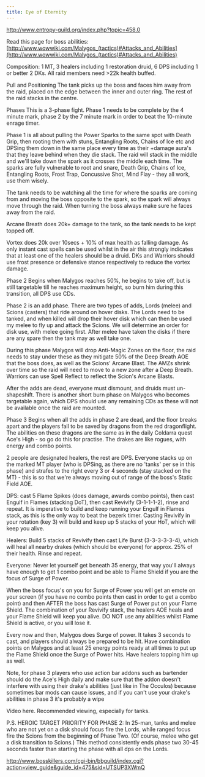 ```yaml
---
title: Eye of Eternity
---
```

http://www.entropy-guild.org/index.php?topic=458.0

Read this page for boss abilities:[http://www.wowwiki.com/Malygos_(tactics)#Attacks_and_Abilities](http://www.wowwiki.com/Malygos_(tactics)#Attacks_and_Abilities)

Composition: 1 MT, 3 healers including 1 restoration druid, 6 DPS including 1 or better 2 DKs. All raid members need >22k health buffed. 

Pull and Positioning
The tank picks up the boss and faces him away from the raid, placed on the edge between the inner and outer ring. The rest of the raid stacks in the centre.

Phases
This is a 3-phase fight. Phase 1 needs to be complete by the 4 minute mark, phase 2 by the 7 minute mark in order to beat the 10-minute enrage timer. 

Phase 1 is all about pulling the Power Sparks to the same spot with Death Grip, then rooting them with stuns, Entangling Roots, Chains of Ice etc and DPSing them down in the same place every time as their +damage aura's that they leave behind when they die stack. The raid will stack in the middle and we'll take down the spark as it crosses the middle each time. The sparks are fully vulnerable to root and snare, Death Grip, Chains of Ice, Entangling Roots, Frost Trap, Concussive Shot, Mind Flay - they all work, use them wisely.

The tank needs to be watching all the time for where the sparks are coming from and moving the boss opposite to the spark, so the spark will always move through the raid. When turning the boss always make sure he faces away from the raid. 

Arcane Breath does 20k+ damage to the tank, so the tank needs to be kept topped off.

Vortex does 20k over 10secs + 10% of max health as falling damage. As only instant cast spells can be used whilst in the air this strongly indicates that at least one of the healers should be a druid. DKs and Warriors should use frost presence or defensive stance respectively to reduce the vortex damage.

Phase 2
Begins when Malygos reaches 50%, he begins to take off, but is still targetable till he reaches maximum height, so burn him during this transition, all DPS use CDs.

Phase 2 is an add phase. There are two types of adds, Lords (melee) and Scions (casters) that ride around on hover disks. The Lords need to be tanked, and when killed will drop their hover disk which can then be used my melee to fly up and attack the Scions. We will determine an order for disk use, with melee going first. After melee have taken the disks if there are any spare then the tank may as well take one. 

During this phase Malygos will drop Anti-Magic Zones on the floor, the raid needs to stay under these as they mitigate 50% of the Deep Breath AOE that the boss does, as well as the Scions' Arcane Blast. The AMZs shrink over time so the raid will need to move to a new zone after a Deep Breath. Warriors can use Spell Reflect to reflect the Scion's Arcane Blasts. 

After the adds are dead, everyone must dismount, and druids must un-shapeshift. There is another short burn phase on Malygos who becomes targetable again, which DPS should use any remaining CDs as these will not be available once the raid are mounted.

Phase 3
Begins when all the adds in phase 2 are dead, and the floor breaks apart and the players fall to be saved by dragons from the red dragonflight. The abilities on these dragons are the same as in the daily Coldarra quest Ace's High - so go do this for practise. The drakes are like rogues, with energy and combo points.

2 people are designated healers, the rest are DPS. Everyone stacks up on the marked MT player (who is DPSing, as there are no 'tanks' per se in this phase) and strafes to the right every 3 or 4 seconds (stay stacked on the MT) - this is so that we're always moving out of range of the boss's Static Field AOE. 

DPS: cast 5 Flame Spikes (does damage, awards combo points), then cast Engulf in Flames (stacking DoT), then cast Revivify (3-1-1-1-2), rinse and repeat. It is imperative to build and keep running your Engulf in Flames stack, as this is the only way to beat the bezerk timer. Casting Revivify in your rotation (key 3) will build and keep up 5 stacks of your HoT, which will keep you alive. 

Healers: Build 5 stacks of Revivify then cast Life Burst (3-3-3-3-3-4), which will heal all nearby drakes (which should be everyone) for approx. 25% of their health. Rinse and repeat.

Everyone: Never let yourself get beneath 35 energy, that way you'll always have enough to get 1 combo point and be able to Flame Shield if you are the focus of Surge of Power. 

When the boss focus's on you for Surge of Power you will get an emote on your screen (if you have no combo points then cast in order to get a combo point) and then AFTER the boss has cast Surge of Power put on your Flame Shield. The combination of your Revivify stack, the healers AOE heals and your Flame Shield will keep you alive. DO NOT use any abilities whilst Flame Shield is active, or you will lose it.


Every now and then, Malygos does Surge of power. It takes 3 seconds to cast, and players should always be prepared to be hit. Have combination points on Malygos and at least 25 energy points ready at all times to put up the Flame Shield once the Surge of Power hits. Have healers topping him up as well.


Note, for phase 3 players who use action bar addons such as bartender should do the Ace's High daily and make sure that the addon doesn't interfere with using their drake's abilities (just like in The Occulos) because sometimes bar mods can cause issues, and if you can't use your drake's abilities in phase 3 it's probably a wipe  

Video here. Recommended viewing, especially for tanks.


P.S. HEROIC TARGET PRIORITY FOR PHASE 2: In 25-man, tanks and melee who are not yet on a disk should focus fire the Lords, while ranged focus fire the Scions from the beginning of Phase Two. (Of course, melee who get a disk transition to Scions.) This method consistently ends phase two 30-45 seconds faster than starting the phase with all dps on the Lords.




http://www.bosskillers.com/cgi-bin/bbguild/index.cgi?action=view_guide&guide_id=475&sid=UTSUP3XWmQ

